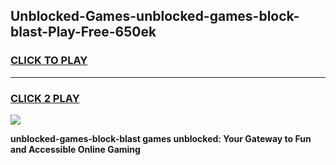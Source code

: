 
## Unblocked-Games-unblocked-games-block-blast-Play-Free-650ek
<h3>
<a href="https://premium76.site?title=unblocked-games-block-blast&ref=18A1">CLICK TO PLAY</a></h3>
<hr>

<h3>
<a href="https://premium76.site?title=unblocked-games-block-blast&ref=18A1">CLICK 2 PLAY</a>
  
</h3>

<a href="https://premium76.site?title=unblocked-games-block-blast&ref=18A1"><img src="https://clearcache.store/games.png"></a>


**unblocked-games-block-blast games unblocked: Your Gateway to Fun and Accessible Online Gaming**
